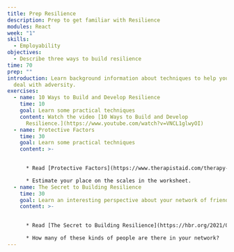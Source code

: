 ```yaml
---
title: Prep Resilience
description: Prep to get familiar with Resilience
modules: React
week: "1"
skills:
  - Employability
objectives:
  - Describe three ways to build resilience
time: 70
prep: ""
introduction: Learn background information about techniques to help yourself
  deal with adversity.
exercises:
  - name: 10 Ways to Build and Develop Resilience
    time: 10
    goal: Learn some practical techniques
    content: Watch the video [10 Ways to Build and Develop
      Resilience.](https://www.youtube.com/watch?v=VNCL1glwyOI)
  - name: Protective Factors
    time: 30
    goal: Learn some practical techniques
    content: >-
      

      * Read [Protective Factors](https://www.therapistaid.com/therapy-worksheet/protective-factors). 

      * Estimate your place on the scales in the worksheet.
  - name: The Secret to Building Resilience
    time: 30
    goal: Learn an interesting perspective about your network of friends.
    content: >-
      

      * Read [The Secret to Building Resilience](https://hbr.org/2021/01/the-secret-to-building-resilience). 

      * How many of these kinds of people are there in your network?
---
```

